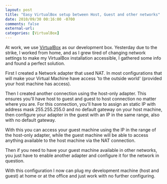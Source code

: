 ```yaml
---
layout: post
title: "Easy VirtualBox setup between Host, Guest and other networks"
date: 2010/09/30 00:16:00 -0700
comments: false
external-url:
categories: [VirtualBox]
---
```



At work, we use [VirtualBox][1] as our development box. Yesterday due to the 
strike, I worked from home, and as I grew tired of changing network settings 
to make my VirtualBox installation accessible, I gathered some info and found 
a perfect solution.

First I created a Network adapter that used NAT. In most configurations that 
will make your Virtual Machine have access 'to the outside world' (provided 
your host machine has access).

Then I created another connection using the host-only adapter. This ensures 
you'll have host to guest and guest to host connection no matter where you 
are. For this connection, you'll have to assign an static IP with address mask 
255.255.255.0 and no default gateway on your host machine, then configure your 
adapter in the guest with an IP in the same range, also with no default gateway. 

With this you can access your guest machine using the IP in the range of the 
host-only adapter, while the guest machine will be able to access anything 
available to the host machine via the NAT connection.

Then if you need to have your guest machine available in other networks, you 
just have to enable another adapter and configure it for the network in question. 

With this configuration I now can plug my development machine (host and guest) 
at home or at the office and just work with no further configuring.



[1]: http://www.virtualbox.org/